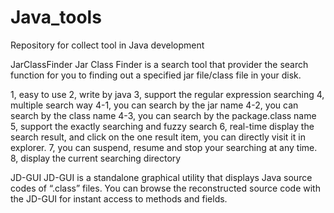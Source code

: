 # Java_tools
Repository for collect tool in Java development

JarClassFinder
Jar Class Finder is a search tool that provider the search function for you to finding out a specified jar file/class file in your disk.

1, easy to use
2, write by java
3, support the regular expression searching
4, multiple search way
4-1, you can search by the jar name
4-2, you can search by the class name
4-3, you can search by the package.class name
5, support the exactly searching and fuzzy search
6, real-time display the search result, and click on the one result item, you can directly visit it in explorer.
7, you can suspend, resume and stop your searching at any time.
8, display the current searching directory

JD-GUI
JD-GUI is a standalone graphical utility that displays Java source codes of “.class” files. You can browse the reconstructed source code with the JD-GUI for instant access to methods and fields.
